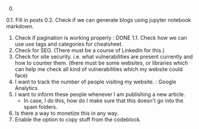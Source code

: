 0.
0.1. Fill in posts 
0.2. Check if we can generate blogs using jupyter notebook markdown.
1. Check if pagination is working properly : DONE
1.1. Check how we can use use tags and categories for cheatsheet. 
2. Check for SEO. (There must be a course of LinkedIn for this.)
3. Check for site security. i.e. what vulnerabilities are present currently and how to counter them.
    (there must be some websites, or libraries which can help me check all kind of vulnerabilities
        which my website could face)
4. I want to track the number of people visiting my website. : Google Analytics
5. I want to inform these people whenever I am publishing a new article.
    - In case, I do this, how do I make sure that this doesn't go into the spam folders.
6. Is there a way to monetize this in any way.
7. Enable the option to copy stuff from the codeblock.
